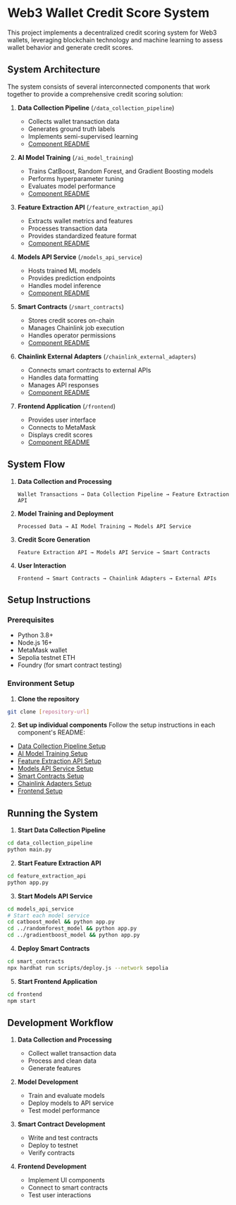 # Web3 Wallet Credit Score System

This project implements a decentralized credit scoring system for Web3 wallets, leveraging blockchain technology and machine learning to assess wallet behavior and generate credit scores.

## System Architecture

The system consists of several interconnected components that work together to provide a comprehensive credit scoring solution:

1. **Data Collection Pipeline** (`/data_collection_pipeline`)
   - Collects wallet transaction data
   - Generates ground truth labels
   - Implements semi-supervised learning
   - [Component README](data_collection_pipeline/README.md)

2. **AI Model Training** (`/ai_model_training`)
   - Trains CatBoost, Random Forest, and Gradient Boosting models
   - Performs hyperparameter tuning
   - Evaluates model performance
   - [Component README](ai_model_training/README.md)

3. **Feature Extraction API** (`/feature_extraction_api`)
   - Extracts wallet metrics and features
   - Processes transaction data
   - Provides standardized feature format
   - [Component README](feature_extraction_api/README.md)

4. **Models API Service** (`/models_api_service`)
   - Hosts trained ML models
   - Provides prediction endpoints
   - Handles model inference
   - [Component README](models_api_service/README.md)

5. **Smart Contracts** (`/smart_contracts`)
   - Stores credit scores on-chain
   - Manages Chainlink job execution
   - Handles operator permissions
   - [Component README](smart_contracts/README.md)

6. **Chainlink External Adapters** (`/chainlink_external_adapters`)
   - Connects smart contracts to external APIs
   - Handles data formatting
   - Manages API responses
   - [Component README](chainlink_external_adapters/README.md)

7. **Frontend Application** (`/frontend`)
   - Provides user interface
   - Connects to MetaMask
   - Displays credit scores
   - [Component README](frontend/README.md)

## System Flow

1. **Data Collection and Processing**
   ```
   Wallet Transactions → Data Collection Pipeline → Feature Extraction API
   ```

2. **Model Training and Deployment**
   ```
   Processed Data → AI Model Training → Models API Service
   ```

3. **Credit Score Generation**
   ```
   Feature Extraction API → Models API Service → Smart Contracts
   ```

4. **User Interaction**
   ```
   Frontend → Smart Contracts → Chainlink Adapters → External APIs
   ```

## Setup Instructions

### Prerequisites
- Python 3.8+
- Node.js 16+
- MetaMask wallet
- Sepolia testnet ETH
- Foundry (for smart contract testing)

### Environment Setup

1. **Clone the repository**
```bash
git clone [repository-url]
```

2. **Set up individual components**
Follow the setup instructions in each component's README:
- [Data Collection Pipeline Setup](data_collection_pipeline/README.md#setup)
- [AI Model Training Setup](ai_model_training/README.md#setup)
- [Feature Extraction API Setup](feature_extraction_api/README.md#setup)
- [Models API Service Setup](models_api_service/README.md#setup)
- [Smart Contracts Setup](smart_contracts/README.md#setup)
- [Chainlink Adapters Setup](chainlink_external_adapters/README.md#setup)
- [Frontend Setup](frontend/README.md#setup)

## Running the System

1. **Start Data Collection Pipeline**
```bash
cd data_collection_pipeline
python main.py
```

2. **Start Feature Extraction API**
```bash
cd feature_extraction_api
python app.py
```

3. **Start Models API Service**
```bash
cd models_api_service
# Start each model service
cd catboost_model && python app.py
cd ../randomforest_model && python app.py
cd ../gradientboost_model && python app.py
```

4. **Deploy Smart Contracts**
```bash
cd smart_contracts
npx hardhat run scripts/deploy.js --network sepolia
```

5. **Start Frontend Application**
```bash
cd frontend
npm start
```

## Development Workflow

1. **Data Collection and Processing**
   - Collect wallet transaction data
   - Process and clean data
   - Generate features

2. **Model Development**
   - Train and evaluate models
   - Deploy models to API service
   - Test model performance

3. **Smart Contract Development**
   - Write and test contracts
   - Deploy to testnet
   - Verify contracts

4. **Frontend Development**
   - Implement UI components
   - Connect to smart contracts
   - Test user interactions

